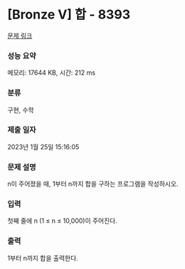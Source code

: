 # [Bronze V] 합 - 8393 

[문제 링크](https://www.acmicpc.net/problem/8393) 

### 성능 요약

메모리: 17644 KB, 시간: 212 ms

### 분류

구현, 수학

### 제출 일자

2023년 1월 25일 15:16:05

### 문제 설명

<p>n이 주어졌을 때, 1부터 n까지 합을 구하는 프로그램을 작성하시오.</p>

### 입력 

 <p>첫째 줄에 n (1 ≤ n ≤ 10,000)이 주어진다.</p>

### 출력 

 <p>1부터 n까지 합을 출력한다.</p>

